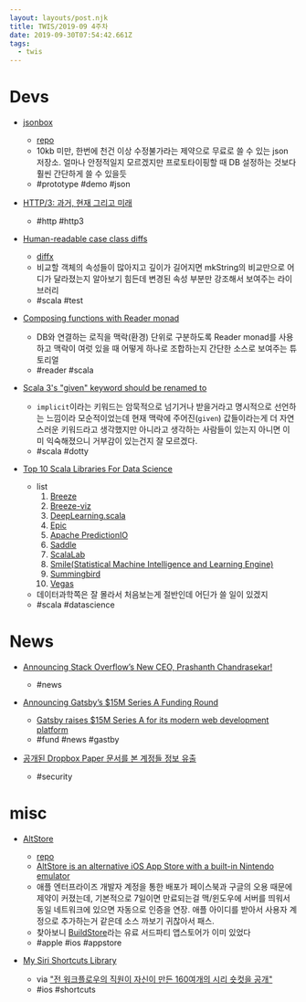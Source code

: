 ```yaml
---
layout: layouts/post.njk
title: TWIS/2019-09 4주차
date: 2019-09-30T07:54:42.661Z
tags:
  - twis
---
```


# Devs
- [jsonbox](https://jsonbox.io/)
  + [repo](https://github.com/vasanthv/jsonbox)
  + 10kb 미만, 한번에 천건 이상 수정불가라는 제약으로 무료로 쓸 수 있는 json 저장소. 얼마나 안정적일지 모르겠지만 프로토타이핑할 때 DB 설정하는 것보다 훨씬 간단하게 쓸 수 있을듯
  + #prototype #demo #json

- [HTTP/3: 과거, 현재 그리고 미래](https://blog.cloudflare.com/ko/http3-the-past-present-and-future-ko/)
  + #http #http3

- [Human-readable case class diffs](https://blog.softwaremill.com/human-readable-case-class-diffs-c707e83e08a2)
  + [diffx](https://github.com/softwaremill/diffx)
  + 비교할 객체의 속성들이 많아지고 깊이가 길어지면 mkString의 비교만으로 어디가 달라졌는지 알아보기 힘든데 변경된 속성 부분만 강조해서 보여주는 라이브러리
  + #scala #test

- [Composing functions with Reader monad](https://medium.com/@alexander.zaidel/composing-functions-with-reader-monad-f3e471958e2a)
  + DB와 연결하는 로직을 맥락(환경) 단위로 구분하도록 Reader monad를 사용하고 맥락이 여럿 있을 때 어떻게 하나로 조합하는지 간단한 소스로 보여주는 튜토리얼
  + #reader #scala

- [Scala 3's "given" keyword should be renamed to](https://strawpoll.com/5e435kbc)
  + `implicit`이라는 키워드는 암묵적으로 넘기거나 받을거라고 명시적으로 선언하는 느낌이라 모순적이었는데 현재 맥락에 주어진(`given`) 값들이라는게 더 자연스러운 키워드라고 생각했지만 아니라고 생각하는 사람들이 있는지 아니면 이미 익숙해졌으니 거부감이 있는건지 잘 모르겠다.
  + #scala #dotty

- [Top 10 Scala Libraries For Data Science](https://www.analyticsindiamag.com/top-10-scala-libraries-for-data-science/)
  + list
    1. [Breeze](https://github.com/scalanlp/breeze)
    2. [Breeze-viz](https://github.com/scalanlp/breeze-viz)
    3. [DeepLearning.scala](https://deeplearning.thoughtworks.school/)
    4. [Epic](https://github.com/dlwh/epic/blob/master/README.md)
    5. [Apache PredictionIO](http://predictionio.apache.org/index.html)
    6. [Saddle](https://saddle.github.io/)
    7. [ScalaLab](https://github.com/sterglee/scalalab)
    8. [Smile(Statistical Machine Intelligence and Learning Engine)](https://haifengl.github.io/smile/)
    9. [Summingbird](https://github.com/twitter/summingbird)
    10. [Vegas](https://www.vegas-viz.org/)
  + 데이터과학쪽은 잘 몰라서 처음보는게 절반인데 어딘가 쓸 일이 있겠지
  + #scala #datascience


# News
- [Announcing Stack Overflow’s New CEO, Prashanth Chandrasekar!](https://stackoverflow.blog/2019/09/24/announcing-stack-overflows-new-ceo-prashanth-chandrasekar/)
  + #news

- [Announcing Gatsby’s $15M Series A Funding Round](https://www.gatsbyjs.org/blog/2019-09-26-announcing-gatsby-15m-series-a-funding-round/)
  + [Gatsby raises $15M Series A for its modern web development platform](https://techcrunch.com/2019/09/26/gatsby-raises-15m-series-a-for-its-modern-web-development-platform/)
  + #fund #news #gastby

- [공개된 Dropbox Paper 문서를 본 계정들 정보 유출](https://twitter.com/koenrh/status/1176523837866946561)
  + #security


# misc
- [AltStore](https://altstore.io/)
  + [repo](https://github.com/rileytestut/AltStore)
  + [AltStore is an alternative iOS App Store with a built-in Nintendo emulator](https://www.theverge.com/2019/9/25/20884363/altstore-riley-testut-delta-nintendo-emulator-ios-app-store-alternative-jailbreak)
  + 애플 엔터프라이즈 개발자 계정을 통한 배포가 페이스북과 구글의 오용 때문에 제약이 커졌는데, 기본적으로 7일이면 만료되는걸 맥/윈도우에 서버를 띄워서 동일 네트워크에 있으면 자동으로 인증을 연장. 애플 아이디를 받아서 사용자 계정으로 추가하는거 같은데 소스 까보기 귀찮아서 패스.
  + 찾아보니 [BuildStore](https://builds.io/)라는 유료 서드파티 앱스토어가 이미 있었다
  + #apple #ios #appstore

- [My Siri Shortcuts Library](http://www.matthewcassinelli.com/siri-shortcuts/)
  + via ["전 워크플로우의 직원이 자신이 만든 160여개의 시리 숏컷을 공개"](https://twitter.com/minist/status/1176651009407574016)
  + #ios #shortcuts
